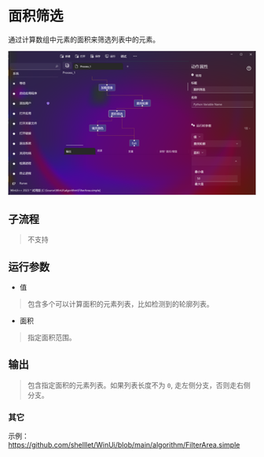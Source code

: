 # 面积筛选
通过计算数组中元素的面积来筛选列表中的元素。


![FilterArea](./images/11.png ':size=90%')


## 子流程

> 不支持

## 运行参数


* 值
> 包含多个可以计算面积的元素列表，比如检测到的轮廓列表。
* 面积
> 指定面积范围。

## 输出

> 包含指定面积的元素列表。如果列表长度不为 `0`, 走左侧分支，否则走右侧分支。


### 其它

示例：https://github.com/shelllet/WinUi/blob/main/algorithm/FilterArea.simple